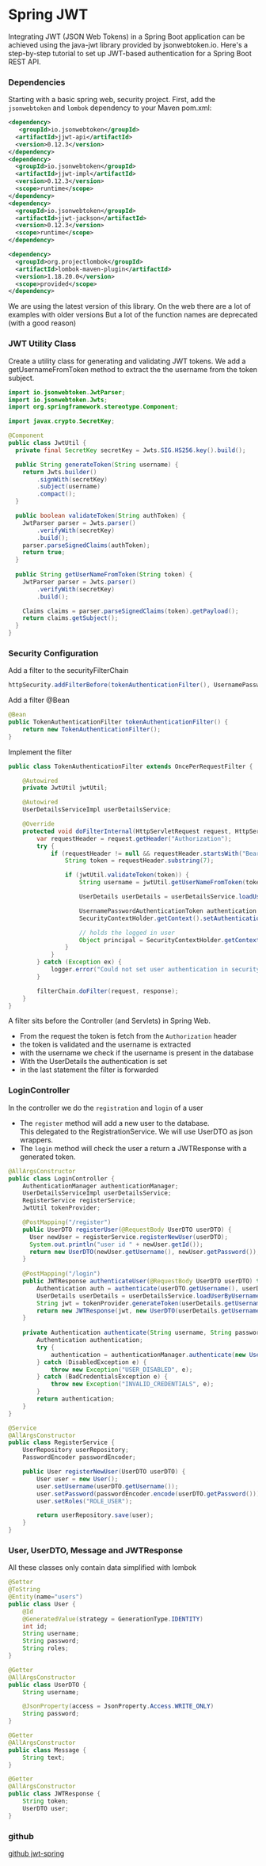 # Spring JWT

Integrating JWT (JSON Web Tokens) in a Spring Boot application can be achieved using the java-jwt library provided by jsonwebtoken.io. Here's a step-by-step tutorial to set up JWT-based authentication for a Spring Boot REST API.


### Dependencies 

Starting with a basic spring web, security project.
First, add the `jsonwebtoken` and `lombok` dependency to your Maven pom.xml:

```xml
<dependency>
   <groupId>io.jsonwebtoken</groupId>
  <artifactId>jjwt-api</artifactId>
  <version>0.12.3</version>
</dependency>
<dependency>
  <groupId>io.jsonwebtoken</groupId>
  <artifactId>jjwt-impl</artifactId>
  <version>0.12.3</version>
  <scope>runtime</scope>
</dependency>
<dependency>
  <groupId>io.jsonwebtoken</groupId>
  <artifactId>jjwt-jackson</artifactId>
  <version>0.12.3</version>
  <scope>runtime</scope>
</dependency>

<dependency>
  <groupId>org.projectlombok</groupId>
  <artifactId>lombok-maven-plugin</artifactId>
  <version>1.18.20.0</version>
  <scope>provided</scope>
</dependency>
```

We are using the latest version of this library. On the web there are a lot of examples with older versions
But a lot of the function names are deprecated (with a good reason)

### JWT Utility Class
Create a utility class for generating and validating JWT tokens.
We add a getUsernameFromToken method to extract the the username from the token subject.

```java
import io.jsonwebtoken.JwtParser;
import io.jsonwebtoken.Jwts;
import org.springframework.stereotype.Component;

import javax.crypto.SecretKey;

@Component
public class JwtUtil {
  private final SecretKey secretKey = Jwts.SIG.HS256.key().build();

  public String generateToken(String username) {
    return Jwts.builder()
        .signWith(secretKey)
        .subject(username)
        .compact();
  }

  public boolean validateToken(String authToken) {
    JwtParser parser = Jwts.parser()
        .verifyWith(secretKey)
        .build();
    parser.parseSignedClaims(authToken);
    return true;
  }
  
  public String getUserNameFromToken(String token) {
    JwtParser parser = Jwts.parser()
        .verifyWith(secretKey)
        .build();

    Claims claims = parser.parseSignedClaims(token).getPayload();
    return claims.getSubject();
  }
}
```

### Security Configuration

Add a filter to the securityFilterChain
```java
httpSecurity.addFilterBefore(tokenAuthenticationFilter(), UsernamePasswordAuthenticationFilter.class);

```
Add a filter @Bean 

```java
@Bean
public TokenAuthenticationFilter tokenAuthenticationFilter() {
    return new TokenAuthenticationFilter();
}
```

Implement the filter 

```java
public class TokenAuthenticationFilter extends OncePerRequestFilter {

    @Autowired
    private JwtUtil jwtUtil;

    @Autowired
    UserDetailsServiceImpl userDetailsService;

    @Override
    protected void doFilterInternal(HttpServletRequest request, HttpServletResponse response, FilterChain filterChain) throws ServletException, IOException {
        var requestHeader = request.getHeader("Authorization");
        try {
            if (requestHeader != null && requestHeader.startsWith("Bearer ")) {
                String token = requestHeader.substring(7);

                if (jwtUtil.validateToken(token)) {
                    String username = jwtUtil.getUserNameFromToken(token);

                    UserDetails userDetails = userDetailsService.loadUserByUsername(username);

                    UsernamePasswordAuthenticationToken authentication = new UsernamePasswordAuthenticationToken(userDetails, null, userDetails.getAuthorities());
                    SecurityContextHolder.getContext().setAuthentication(authentication);

                    // holds the logged in user
                    Object principal = SecurityContextHolder.getContext().getAuthentication().getPrincipal();
                }
            }
        } catch (Exception ex) {
            logger.error("Could not set user authentication in security context", ex);
        }

        filterChain.doFilter(request, response);
    }
}
```

A filter sits before the Controller (and Servlets) in Spring Web. 
- From the request the token is fetch from the `Authorization` header
- the token is validated and the username is extracted
- with the username we check if the username is present in the database
- With the UserDetails the authentication is set 
- in the last statement the filter is forwarded

### LoginController
In the controller we do the `registration` and `login` of a user

- The `register` method will add a new user to the database.    
This delegated to the RegistrationService. We will use UserDTO as json wrappers.
- The `login` method will check the user a return a JWTResponse with a generated token.

```java
@AllArgsConstructor
public class LoginController {
    AuthenticationManager authenticationManager;
    UserDetailsServiceImpl userDetailsService;
    RegisterService registerService;
    JwtUtil tokenProvider;

    @PostMapping("/register")
    public UserDTO registerUser(@RequestBody UserDTO userDTO) {
      User newUser = registerService.registerNewUser(userDTO);
      System.out.println("user id " + newUser.getId());
      return new UserDTO(newUser.getUsername(), newUser.getPassword());
    }
    
    @PostMapping("/login")
    public JWTResponse authenticateUser(@RequestBody UserDTO userDTO) throws Exception {
        Authentication auth = authenticate(userDTO.getUsername(), userDTO.getPassword());
        UserDetails userDetails = userDetailsService.loadUserByUsername(userDTO.getUsername());
        String jwt = tokenProvider.generateToken(userDetails.getUsername());
        return new JWTResponse(jwt, new UserDTO(userDetails.getUsername(), userDetails.getPassword()));
    }
    
    private Authentication authenticate(String username, String password) throws Exception {
        Authentication authentication;
        try {
            authentication = authenticationManager.authenticate(new UsernamePasswordAuthenticationToken(username, password));
        } catch (DisabledException e) {
            throw new Exception("USER_DISABLED", e);
        } catch (BadCredentialsException e) {
            throw new Exception("INVALID_CREDENTIALS", e);
        }
        return authentication;
    }
}
```


```java
@Service
@AllArgsConstructor
public class RegisterService {
    UserRepository userRepository;
    PasswordEncoder passwordEncoder;

    public User registerNewUser(UserDTO userDTO) {
        User user = new User();
        user.setUsername(userDTO.getUsername());
        user.setPassword(passwordEncoder.encode(userDTO.getPassword()));
        user.setRoles("ROLE_USER");

        return userRepository.save(user);
    }
}
```

### User, UserDTO, Message and JWTResponse

All these classes only contain data simplified with lombok

```java
@Setter
@ToString
@Entity(name="users")
public class User {
    @Id
    @GeneratedValue(strategy = GenerationType.IDENTITY)
    int id;
    String username;
    String password;
    String roles;
}
```

```java
@Getter
@AllArgsConstructor
public class UserDTO {
    String username;

    @JsonProperty(access = JsonProperty.Access.WRITE_ONLY)
    String password;
}
```

```java
@Getter
@AllArgsConstructor
public class Message {
    String text;
}
```

```java
@Getter
@AllArgsConstructor
public class JWTResponse {
    String token;
    UserDTO user;
}
```


### github

[github jwt-spring](https://github.com/little-world/jwt-spring)






